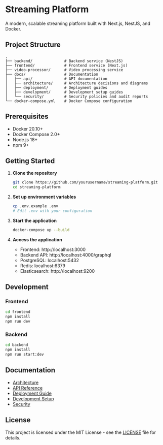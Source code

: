 # Streaming Platform

A modern, scalable streaming platform built with Next.js, NestJS, and Docker.

## Project Structure

```
.
├── backend/              # Backend service (NestJS)
├── frontend/             # Frontend service (Next.js)
├── video-processor/      # Video processing service
├── docs/                 # Documentation
│   ├── api/              # API documentation
│   ├── architecture/     # Architecture decisions and diagrams
│   ├── deployment/       # Deployment guides
│   ├── development/      # Development setup guides
│   └── security/         # Security policies and audit reports
└── docker-compose.yml    # Docker Compose configuration
```

## Prerequisites

- Docker 20.10+
- Docker Compose 2.0+
- Node.js 18+
- npm 9+

## Getting Started

1. **Clone the repository**
   ```bash
   git clone https://github.com/yourusername/streaming-platform.git
   cd streaming-platform
   ```

2. **Set up environment variables**
   ```bash
   cp .env.example .env
   # Edit .env with your configuration
   ```

3. **Start the application**
   ```bash
   docker-compose up --build
   ```

4. **Access the application**
   - Frontend: http://localhost:3000
   - Backend API: http://localhost:4000/graphql
   - PostgreSQL: localhost:5432
   - Redis: localhost:6379
   - Elasticsearch: http://localhost:9200

## Development

### Frontend

```bash
cd frontend
npm install
npm run dev
```

### Backend

```bash
cd backend
npm install
npm run start:dev
```

## Documentation

- [Architecture](/docs/architecture/)
- [API Reference](/docs/api/)
- [Deployment Guide](/docs/deployment/)
- [Development Setup](/docs/development/)
- [Security](/docs/security/)

## License

This project is licensed under the MIT License - see the [LICENSE](LICENSE) file for details.
